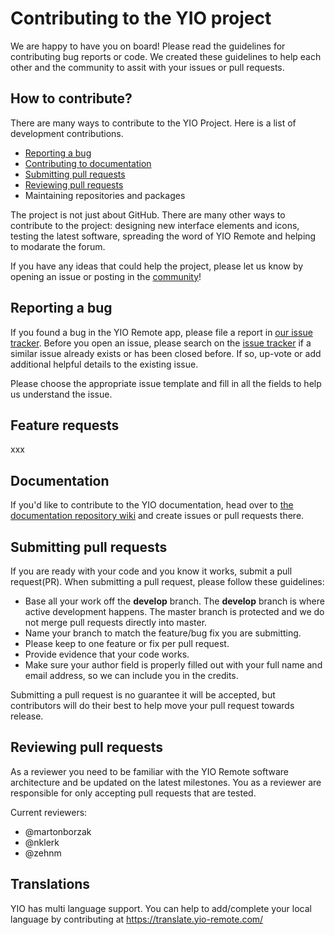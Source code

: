 # Contributing to the YIO project
We are happy to have you on board! Please read the guidelines for contributing bug reports or code. We created these guidelines to help each other and the community to assit with your issues or pull requests.

## How to contribute?
There are many ways to contribute to the YIO Project. Here is a list of development contributions.
- [Reporting a bug](CONTRIBUTING.md#reporting-a-bug)
- [Contributing to documentation](CONTRIBUTING.md#documentation)
- [Submitting pull requests](CONTRIBUTING.md#submitting-pull-requests)
- [Reviewing pull requests](CONTRIBUTING.md#reviewing-pull-requests)
- Maintaining repositories and packages

The project is not just about GitHub. There are many other ways to contribute to the project: designing new interface elements and icons, testing the latest software, spreading the word of YIO Remote and helping to modarate the forum.

If you have any ideas that could help the project, please let us know by opening an issue or posting in the [community](https://community.yio-remote.com/)!

## Reporting a bug
If you found a bug in the YIO Remote app, please file a report in [our issue tracker](https://github.com/YIO-Remote/remote-software/issues). Before you open an issue, please search on the [issue tracker](https://github.com/YIO-Remote/remote-software/issues) if a similar issue already exists or has been closed before. If so, up-vote or add additional helpful details to the existing issue.

Please choose the appropriate issue template and fill in all the fields to help us understand the issue.

## Feature requests
xxx

## Documentation
If you'd like to contribute to the YIO documentation, head over to [the documentation repository wiki](https://github.com/YIO-Remote/documentation/wiki) and create issues or pull requests there.

## Submitting pull requests
If you are ready with your code and you know it works, submit a pull request(PR). When submitting a pull request, please follow these guidelines:
- Base all your work off the **develop** branch. The **develop** branch is where active development happens. The master branch is protected and we do not merge pull requests directly into master.
- Name your branch to match the feature/bug fix you are submitting.
- Please keep to one feature or fix per pull request.
- Provide evidence that your code works.
- Make sure your author field is properly filled out with your full name and email address, so we can include you in the credits.

Submitting a pull request is no guarantee it will be accepted, but contributors will do their best to help move your pull request towards release.

## Reviewing pull requests
As a reviewer you need to be familiar with the YIO Remote software architecture and be updated on the latest milestones. You as a reviewer are responsible for only accepting pull requests that are tested.

Current reviewers:
- @martonborzak
- @nklerk
- @zehnm


## Translations
YIO has multi language support. You can help to add/complete your local language by contributing at https://translate.yio-remote.com/
